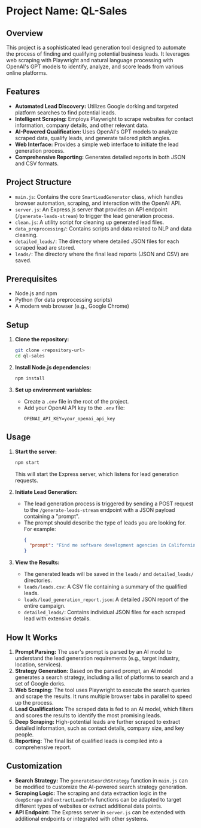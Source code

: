 # Project Name: QL-Sales

## Overview

This project is a sophisticated lead generation tool designed to automate the process of finding and qualifying potential business leads. It leverages web scraping with Playwright and natural language processing with OpenAI's GPT models to identify, analyze, and score leads from various online platforms.

## Features

- **Automated Lead Discovery:** Utilizes Google dorking and targeted platform searches to find potential leads.
- **Intelligent Scraping:** Employs Playwright to scrape websites for contact information, company details, and other relevant data.
- **AI-Powered Qualification:** Uses OpenAI's GPT models to analyze scraped data, qualify leads, and generate tailored pitch angles.
- **Web Interface:** Provides a simple web interface to initiate the lead generation process.
- **Comprehensive Reporting:** Generates detailed reports in both JSON and CSV formats.

## Project Structure

- `main.js`: Contains the core `SmartLeadGenerator` class, which handles browser automation, scraping, and interaction with the OpenAI API.
- `server.js`: An Express.js server that provides an API endpoint (`/generate-leads-stream`) to trigger the lead generation process.
- `clean.js`: A utility script for cleaning up generated lead files.
- `data_preprocessing/`: Contains scripts and data related to NLP and data cleaning.
- `detailed_leads/`: The directory where detailed JSON files for each scraped lead are stored.
- `leads/`: The directory where the final lead reports (JSON and CSV) are saved.

## Prerequisites

- Node.js and npm
- Python (for data preprocessing scripts)
- A modern web browser (e.g., Google Chrome)

## Setup

1. **Clone the repository:**
   ```bash
   git clone <repository-url>
   cd ql-sales
   ```

2. **Install Node.js dependencies:**
   ```bash
   npm install
   ```

3. **Set up environment variables:**
   - Create a `.env` file in the root of the project.
   - Add your OpenAI API key to the `.env` file:
     ```
     OPENAI_API_KEY=your_openai_api_key
     ```

## Usage

1. **Start the server:**
   ```bash
   npm start
   ```
   This will start the Express server, which listens for lead generation requests.

2. **Initiate Lead Generation:**
   - The lead generation process is triggered by sending a POST request to the `/generate-leads-stream` endpoint with a JSON payload containing a "prompt".
   - The prompt should describe the type of leads you are looking for. For example:
     ```json
     {
       "prompt": "Find me software development agencies in California that work with startups."
     }
     ```

3. **View the Results:**
   - The generated leads will be saved in the `leads/` and `detailed_leads/` directories.
   - `leads/leads.csv`: A CSV file containing a summary of the qualified leads.
   - `leads/lead_generation_report.json`: A detailed JSON report of the entire campaign.
   - `detailed_leads/`: Contains individual JSON files for each scraped lead with extensive details.

## How It Works

1. **Prompt Parsing:** The user's prompt is parsed by an AI model to understand the lead generation requirements (e.g., target industry, location, services).
2. **Strategy Generation:** Based on the parsed prompt, an AI model generates a search strategy, including a list of platforms to search and a set of Google dorks.
3. **Web Scraping:** The tool uses Playwright to execute the search queries and scrape the results. It runs multiple browser tabs in parallel to speed up the process.
4. **Lead Qualification:** The scraped data is fed to an AI model, which filters and scores the results to identify the most promising leads.
5. **Deep Scraping:** High-potential leads are further scraped to extract detailed information, such as contact details, company size, and key people.
6. **Reporting:** The final list of qualified leads is compiled into a comprehensive report.

## Customization

- **Search Strategy:** The `generateSearchStrategy` function in `main.js` can be modified to customize the AI-powered search strategy generation.
- **Scraping Logic:** The scraping and data extraction logic in the `deepScrape` and `extractLeadInfo` functions can be adapted to target different types of websites or extract additional data points.
- **API Endpoint:** The Express server in `server.js` can be extended with additional endpoints or integrated with other systems.
